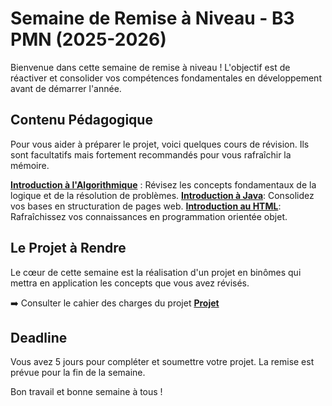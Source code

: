 
# Semaine de Remise à Niveau - B3 PMN (2025-2026)
Bienvenue dans cette semaine de remise à niveau ! L'objectif est de réactiver et consolider vos compétences fondamentales en développement avant de démarrer l'année.

## Contenu Pédagogique

Pour vous aider à préparer le projet, voici quelques cours de révision. Ils sont facultatifs mais fortement recommandés pour vous rafraîchir la mémoire.

 **[Introduction à l'Algorithmique](./Intro_algo.html)** : Révisez les concepts fondamentaux de la logique et de la résolution de problèmes.
 **[Introduction à Java](./Intro_Java.html)**: Consolidez vos bases en structuration de pages web.
 **[Introduction au HTML](./Intro_Html.html)**: Rafraîchissez vos connaissances en programmation orientée objet.

## Le Projet à Rendre

Le cœur de cette semaine est la réalisation d'un projet en binômes qui mettra en application les concepts que vous avez révisés.

➡️ Consulter le cahier des charges du projet **[Projet](./Projet_RAN_B3.html)**

## Deadline

Vous avez 5 jours pour compléter et soumettre votre projet. La remise est prévue pour la fin de la semaine.

Bon travail et bonne semaine à tous !
